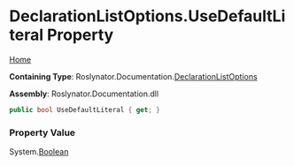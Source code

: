 <a name="_top"></a>

# DeclarationListOptions\.UseDefaultLiteral Property

[Home](../../../../README.md#_top)

**Containing Type**: Roslynator\.Documentation\.[DeclarationListOptions](../README.md#_top)

**Assembly**: Roslynator\.Documentation\.dll

```csharp
public bool UseDefaultLiteral { get; }
```

### Property Value

System\.[Boolean](https://docs.microsoft.com/en-us/dotnet/api/system.boolean)

